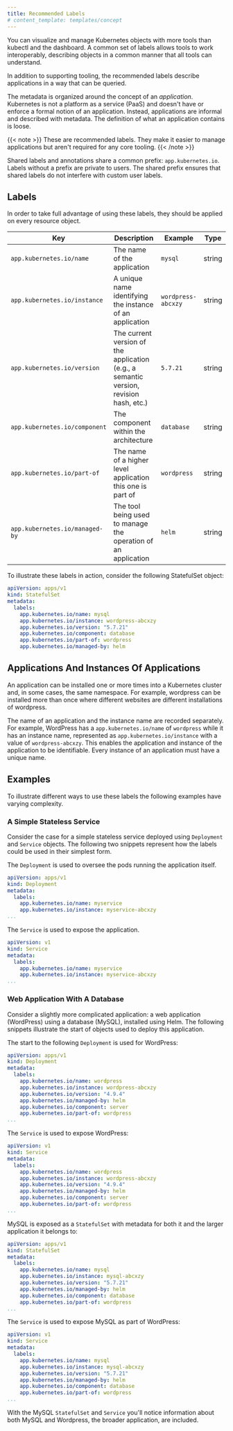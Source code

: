 ```yaml
---
title: Recommended Labels
# content_template: templates/concept
---
```


<!-- overview -->
You can visualize and manage Kubernetes objects with more tools than kubectl and
the dashboard. A common set of labels allows tools to work interoperably, describing
objects in a common manner that all tools can understand.

In addition to supporting tooling, the recommended labels describe applications
in a way that can be queried.


<!-- body -->
The metadata is organized around the concept of an _application_. Kubernetes is not
a platform as a service (PaaS) and doesn't have or enforce a formal notion of an application.
Instead, applications are informal and described with metadata. The definition of
what an application contains is loose.

{{< note >}}
These are recommended labels. They make it easier to manage applications
but aren't required for any core tooling.
{{< /note >}}

Shared labels and annotations share a common prefix: `app.kubernetes.io`. Labels
without a prefix are private to users. The shared prefix ensures that shared labels
do not interfere with custom user labels.

## Labels

In order to take full advantage of using these labels, they should be applied
on every resource object.

| Key                                 | Description           | Example  | Type |
| ----------------------------------- | --------------------- | -------- | ---- |
| `app.kubernetes.io/name`            | The name of the application | `mysql` | string |
| `app.kubernetes.io/instance`        | A unique name identifying the instance of an application | `wordpress-abcxzy` | string |
| `app.kubernetes.io/version`         | The current version of the application (e.g., a semantic version, revision hash, etc.) | `5.7.21` | string |
| `app.kubernetes.io/component`       | The component within the architecture | `database` | string |
| `app.kubernetes.io/part-of`         | The name of a higher level application this one is part of | `wordpress` | string |
| `app.kubernetes.io/managed-by`  | The tool being used to manage the operation of an application | `helm` | string |

To illustrate these labels in action, consider the following StatefulSet object:

```yaml
apiVersion: apps/v1
kind: StatefulSet
metadata:
  labels:
    app.kubernetes.io/name: mysql
    app.kubernetes.io/instance: wordpress-abcxzy
    app.kubernetes.io/version: "5.7.21"
    app.kubernetes.io/component: database
    app.kubernetes.io/part-of: wordpress
    app.kubernetes.io/managed-by: helm
```

## Applications And Instances Of Applications

An application can be installed one or more times into a Kubernetes cluster and,
in some cases, the same namespace. For example, wordpress can be installed more
than once where different websites are different installations of wordpress.

The name of an application and the instance name are recorded separately. For
example, WordPress has a `app.kubernetes.io/name` of `wordpress` while it has
an instance name, represented as `app.kubernetes.io/instance` with a value of
`wordpress-abcxzy`. This enables the application and instance of the application
to be identifiable. Every instance of an application must have a unique name.

## Examples

To illustrate different ways to use these labels the following examples have varying complexity.

### A Simple Stateless Service

Consider the case for a simple stateless service deployed using `Deployment` and `Service` objects. The following two snippets represent how the labels could be used in their simplest form.

The `Deployment` is used to oversee the pods running the application itself.
```yaml
apiVersion: apps/v1
kind: Deployment
metadata:
  labels:
    app.kubernetes.io/name: myservice
    app.kubernetes.io/instance: myservice-abcxzy
...
```

The `Service` is used to expose the application.
```yaml
apiVersion: v1
kind: Service
metadata:
  labels:
    app.kubernetes.io/name: myservice
    app.kubernetes.io/instance: myservice-abcxzy
...
```

### Web Application With A Database

Consider a slightly more complicated application: a web application (WordPress)
using a database (MySQL), installed using Helm. The following snippets illustrate
the start of objects used to deploy this application.

The start to the following `Deployment` is used for WordPress:

```yaml
apiVersion: apps/v1
kind: Deployment
metadata:
  labels:
    app.kubernetes.io/name: wordpress
    app.kubernetes.io/instance: wordpress-abcxzy
    app.kubernetes.io/version: "4.9.4"
    app.kubernetes.io/managed-by: helm
    app.kubernetes.io/component: server
    app.kubernetes.io/part-of: wordpress
...
```

The `Service` is used to expose WordPress:

```yaml
apiVersion: v1
kind: Service
metadata:
  labels:
    app.kubernetes.io/name: wordpress
    app.kubernetes.io/instance: wordpress-abcxzy
    app.kubernetes.io/version: "4.9.4"
    app.kubernetes.io/managed-by: helm
    app.kubernetes.io/component: server
    app.kubernetes.io/part-of: wordpress
...
```

MySQL is exposed as a `StatefulSet` with metadata for both it and the larger application it belongs to:

```yaml
apiVersion: apps/v1
kind: StatefulSet
metadata:
  labels:
    app.kubernetes.io/name: mysql
    app.kubernetes.io/instance: mysql-abcxzy
    app.kubernetes.io/version: "5.7.21"
    app.kubernetes.io/managed-by: helm
    app.kubernetes.io/component: database
    app.kubernetes.io/part-of: wordpress
...
```

The `Service` is used to expose MySQL as part of WordPress:

```yaml
apiVersion: v1
kind: Service
metadata:
  labels:
    app.kubernetes.io/name: mysql
    app.kubernetes.io/instance: mysql-abcxzy
    app.kubernetes.io/version: "5.7.21"
    app.kubernetes.io/managed-by: helm
    app.kubernetes.io/component: database
    app.kubernetes.io/part-of: wordpress
...
```

With the MySQL `StatefulSet` and `Service` you'll notice information about both MySQL and Wordpress, the broader application, are included.


